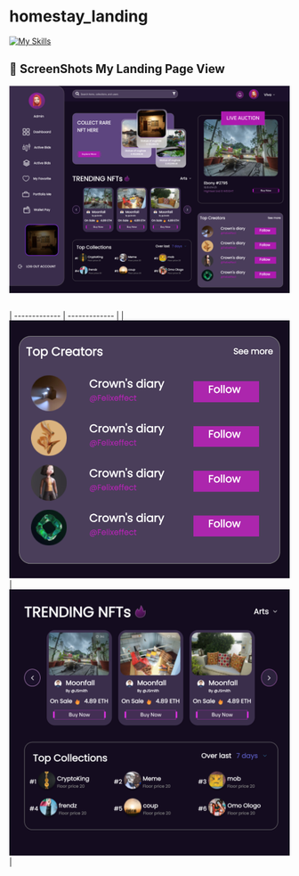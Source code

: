 # homestay_landing



[![My Skills](https://skillicons.dev/icons?i=js,html,css,figma)](https://skillicons.dev)


## 📸 ScreenShots My Landing Page View


![Alt text](/day5_homestay_landing/assets/img/landing_page.png)

##
| ------------- | ------------- |
| ![Alt text](/day5_homestay_landing/assets/img/creator.png "Optional title") | ![Alt text](/day5_homestay_landing/assets/img/nfts.png "Optional title")  | 



